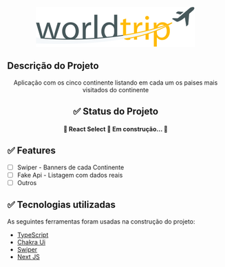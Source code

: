 <div align="center">
  <img src="public//Logo.svg" alt="Logo" />
</div>

## Descrição do Projeto

<p align="center">
  Aplicação com os cinco continente listando em cada um os paises mais visitados
  do continente
</p>

<h2 align="center">✅ Status do Projeto</h2>
<h4 align="center">🚧 React Select 🚀 Em construção... 🚧</h4>

## ✅ Features

- [ ] Swiper - Banners de cada Continente
- [ ] Fake Api - Listagem com dados reais
- [ ] Outros

## ✅ Tecnologias utilizadas

As seguintes ferramentas foram usadas na construção do projeto:

- [TypeScript](https://www.typescriptlang.org/)
- [Chakra Ui](https://chakra-ui.com/)
- [Swiper](https://swiperjs.com/react)
- [Next JS](https://nextjs.org/)
